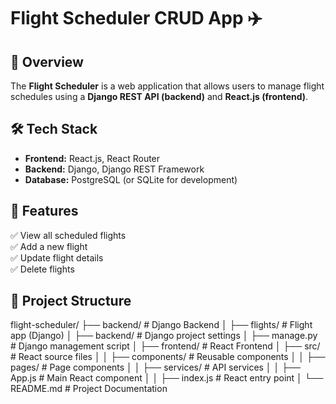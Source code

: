 # **Flight Scheduler CRUD App ✈️**

## **📌 Overview**
The **Flight Scheduler** is a web application that allows users to manage flight schedules using a **Django REST API (backend)** and **React.js (frontend)**.

## **🛠️ Tech Stack**
- **Frontend:** React.js, React Router  
- **Backend:** Django, Django REST Framework  
- **Database:** PostgreSQL (or SQLite for development)  

## **🚀 Features**
✅ View all scheduled flights  
✅ Add a new flight  
✅ Update flight details  
✅ Delete flights  

## **📂 Project Structure**
flight-scheduler/ ├── backend/ # Django Backend │ ├── flights/ # Flight app (Django) │ ├── backend/ # Django project settings │ ├── manage.py # Django management script │ ├── frontend/ # React Frontend │ ├── src/ # React source files │ │ ├── components/ # Reusable components │ │ ├── pages/ # Page components │ │ ├── services/ # API services │ │ ├── App.js # Main React component │ │ ├── index.js # React entry point │ └── README.md # Project Documentation

